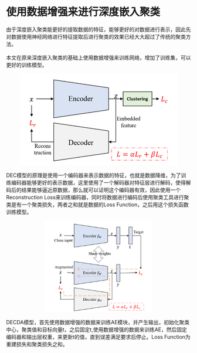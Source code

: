 # 使用数据增强来进行深度嵌入聚类   

由于深度嵌入聚类能更好的提取数据的特征，能够更好的对数据进行表示，因此先对数据使用神经网络进行特征提取后进行聚类的效果已经大大超过了传统的聚类方法。<br/>  
本文在原来深度嵌入聚类的基础上使用数据增强来训练网络，增加了训练集，可以更好的训练模型。<br/>

<div align=center><img height=250 src="https://github.com/fate-fight/paper/blob/master/images/DECDA.png"></div>

DEC模型的原理是使用一个编码器来表示数据的特征，也就是数据降维，为了训练编码器能够更好的表示数据，这里使用了一个解码器对特征层进行解码，使得解码后的结果能够逼近原数据，那么就可以证明这个编码器有效，因此使用一个Reconstruction Loss来训练编码器，同时将数据进行编码后使用聚类工具进行聚类是有一个聚类损失，两者之和就是数据的Loss Function，之后用这个损失函数训练模型。<br/>
<div align=center><img height=250 src="https://github.com/fate-fight/paper/blob/master/images/DECDAA.png"></div>

DECDA模型，首先使用数据增强的数据来训练AE模块，并产生输出，初始化聚类中心，聚类值和目标向量t，之后固定t,使用数据增强的数据来训练AE，然后固定编码器和输出层权重，来更新t的值，直到误差满足要求后停止。Loss Function为重建损失和聚类损失之和。

